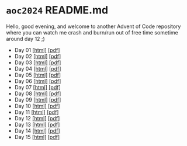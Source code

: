 # `aoc2024` README.md

Hello, good evening, and welcome to another Advent of Code repository where you can watch me crash and burn/run out of free time sometime around day 12 ;)

<!-- AOC TILES BEGIN -->
<!-- AOC TILES END -->

- Day 01 [[html]](html/day01.html) [[pdf]](pdf/day01.pdf)
- Day 02 [[html]](html/day02.html) [[pdf]](pdf/day02.pdf)
- Day 03 [[html]](html/day03.html) [[pdf]](pdf/day03.pdf)
- Day 04 [[html]](html/day04.html) [[pdf]](pdf/day04.pdf)
- Day 05 [[html]](html/day05.html) [[pdf]](pdf/day05.pdf)
- Day 06 [[html]](html/day06.html) [[pdf]](pdf/day06.pdf)
- Day 07 [[html]](html/day07.html) [[pdf]](pdf/day07.pdf)
- Day 08 [[html]](html/day08.html) [[pdf]](pdf/day08.pdf)
- Day 09 [[html]](html/day09.html) [[pdf]](pdf/day09.pdf)
- Day 10 [[html]](html/day10.html) [[pdf]](pdf/day10.pdf)
- Day 11 [[html]](html/day11.html) [[pdf]](pdf/day11.pdf)
- Day 12 [[html]](html/day12.html) [[pdf]](pdf/day12.pdf)
- Day 13 [[html]](html/day13.html) [[pdf]](pdf/day13.pdf)
- Day 14 [[html]](html/day14.html) [[pdf]](pdf/day14.pdf)
- Day 15 [[html]](html/day15.html) [[pdf]](pdf/day15.pdf)

